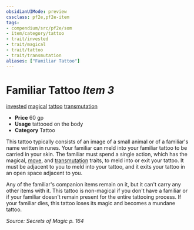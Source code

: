 ```yaml
---
obsidianUIMode: preview
cssclass: pf2e,pf2e-item
tags:
- compendium/src/pf2e/som
- item/category/tattoo
- trait/invested
- trait/magical
- trait/tattoo
- trait/transmutation
aliases: ["Familiar Tattoo"]
---
```

# Familiar Tattoo *Item 3*  
[invested](../../../rules/traits/invested.md)  [magical](../../../rules/traits/magical.md)  [tattoo](../../../rules/traits/tattoo-lowg.md)  [transmutation](../../../rules/traits/transmutation.md)  

- **Price** 60 gp
- **Usage** tattooed on the body
- **Category** Tattoo

This tattoo typically consists of an image of a small animal or of a familiar's name written in runes. Your familiar can meld into your familiar tattoo to be carried in your skin. The familiar must spend a single action, which has the magical, [move](../../../rules/traits/move.md), and [transmutation](../../../rules/traits/transmutation.md) traits, to meld into or exit your tattoo. It must be adjacent to you to meld into your tattoo, and it exits your tattoo in an open space adjacent to you.

Any of the familiar's companion items remain on it, but it can't carry any other items with it. This tattoo is non-magical if you don't have a familiar or if your familiar doesn't remain present for the entire tattooing process. If your familiar dies, this tattoo loses its magic and becomes a mundane tattoo.

*Source: Secrets of Magic p. 164*